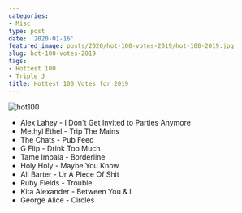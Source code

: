 ```yaml
---
categories:
- Misc
type: post
date: '2020-01-16'
featured_image: posts/2020/hot-100-votes-2019/hot-100-2019.jpg
slug: hot-100-votes-2019
tags:
- Hottest 100
- Triple J
title: Hottest 100 Votes for 2019
---
```


![hot100](hot-100-2019.jpg)

* Alex Lahey - I Don't Get Invited to Parties Anymore
* Methyl Ethel - Trip The Mains
* The Chats - Pub Feed
* G Flip - Drink Too Much
* Tame Impala - Borderline
* Holy Holy - Maybe You Know
* Ali Barter - Ur A Piece Of Shit
* Ruby Fields - Trouble
* Kita Alexander - Between You & I
* George Alice - Circles